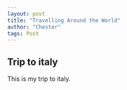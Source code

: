 ```yaml
---
layout: post
title: "Travelling Around the World"
author: "Chester"
tags: Post
---
```

## Trip to italy
This is my trip to italy.
